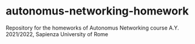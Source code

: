 # autonomus-networking-homework
Repository for the homeworks of Autonomus Networking course A.Y. 2021/2022, Sapienza University of Rome
